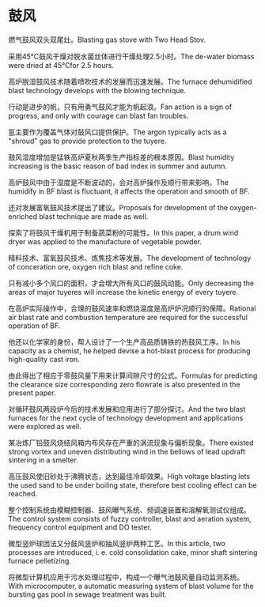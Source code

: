 # 鼓风

<p><span class="chinese">燃气鼓风双头双尾灶。</span><span class="english">Blasting gas stove with Two Head Stov.</span></p>

<p><span class="chinese">采用45℃鼓风干燥对脱水菌丝体进行干燥处理2.5小时。</span><span class="english">The de-water biomass were dried at 45℃for 2.5 hours.</span></p>

<p><span class="chinese">高炉脱湿鼓风技术随着喷吹技术的发展而迅速发展。</span><span class="english">The furnace dehumidified blast technology develops with the blowing technique.</span></p>

<p><span class="chinese">行动是进步的帆，只有用勇气鼓风才能为帆起浪。</span><span class="english">Fan action is a sign of progress, and only with courage can blast fan troubles.</span></p>

<p><span class="chinese">氩主要作为覆盖气体对鼓风口提供保护。</span><span class="english">The argon typically acts as a "shroud" gas to provide protection to the tuyere.</span></p>

<p><span class="chinese">鼓风湿度增加是锰铁高炉夏秋两季生产指标差的根本原因。</span><span class="english">Blast humidity increasing is the basic reason of bad index in summer and autumn.</span></p>

<p><span class="chinese">高炉鼓风中由于湿度是不断波动的，会对高炉操作及顺行带来影响。</span><span class="english">The humidify in BF blast is fluctuant, it affects the operation and smooth of BF.</span></p>

<p><span class="chinese">还对发展富氧鼓风技术提出了建议。</span><span class="english">Proposals for development of the oxygen-enriched blast technique are made as well.</span></p>

<p><span class="chinese">探索了将鼓风干燥机用于制备蔬菜粉的可能性。</span><span class="english">In this paper, a drum wind dryer was applied to the manufacture of vegetable powder.</span></p>

<p><span class="chinese">精料技术、富氧鼓风技术、炼焦技术等发展。</span><span class="english">The development of technology of conceration ore, oxygen rich blast and refine coke.</span></p>

<p><span class="chinese">只有减小多个风口的面积，才会增大所有风口的鼓风动能。</span><span class="english">Only decreasing the areas of major tuyeres will increase the kinetic energy of every tuyere.</span></p>

<p><span class="chinese">在高炉实际操作中，合理的鼓风速率和燃烧温度是高炉炉况顺行的保障。</span><span class="english">Rational air blast rate and combustion temperature are required for the successful operation of BF.</span></p>

<p><span class="chinese">他还以化学家的身份，帮人设计了一个生产高品质铸铁的热鼓风工序。</span><span class="english">In his capacity as a chemist, he helped devise a hot-blast process for producing high-quality cast iron.</span></p>

<p><span class="chinese">由此得出了相应于零鼓风量下用来计算间隙尺寸的公式。</span><span class="english">Formulas for predicting the clearance size corresponding zero flowrate is also presented in the present paper.</span></p>

<p><span class="chinese">对循环鼓风两段炉今后的技术发展和应用进行了部分探讨。</span><span class="english">And the two blast furnaces for the next cycle of technology development and applications were explored as well.</span></p>

<p><span class="chinese">某冶炼厂铅鼓风烧结风箱内布风存在严重的涡流现象与偏析现象。</span><span class="english">There existed strong vortex and uneven distributing wind in the bellows of lead updraft sintering in a smelter.</span></p>

<p><span class="chinese">高压鼓风使旧砂处于沸腾状态，达到最佳冷却效果。</span><span class="english">High voltage blasting lets the used sand to be under boiling state, therefore best cooling effect can be reached.</span></p>

<p><span class="chinese">整个控制系统由模糊控制器、鼓风曝气系统、频调速装置和溶解氧测试仪组成。</span><span class="english">The control system consists of fuzzy controller, blast and aeration system, frequency control equipment and DO tester.</span></p>

<p><span class="chinese">微型竖炉球团法又分鼓风竖炉和抽风竖炉两种工艺。</span><span class="english">In this article, two processes are introduced, i. e. cold consolidation cake, minor shaft sintering furnace pelletizing.</span></p>

<p><span class="chinese">将微型计算机应用于污水处理过程中，构成一个曝气池鼓风量自动监测系统。</span><span class="english">With microcomputer, a automatic measuring system of blast volume for the bursting gas pool in sewage treatment was built.</span></p>

